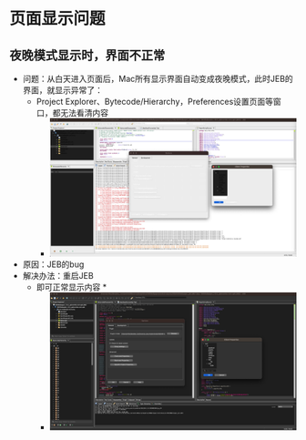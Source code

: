 # 页面显示问题

## 夜晚模式显示时，界面不正常

* 问题：从白天进入页面后，Mac所有显示界面自动变成夜晚模式，此时JEB的界面，就显示异常了：
  * Project Explorer、Bytecode/Hierarchy，Preferences设置页面等窗口，都无法看清内容
    * ![jeb_dark_mode_many_abnormal](../../assets/img/jeb_dark_mode_many_abnormal.jpg)
* 原因：JEB的bug
* 解决办法：重启JEB
  * 即可正常显示内容
    * 
    * ![jeb_dark_normal_show_content](../../assets/img/jeb_dark_normal_show_content.jpg)
